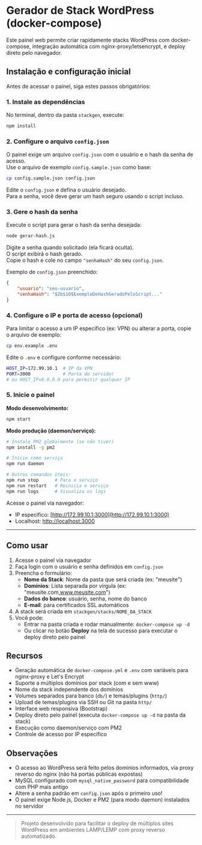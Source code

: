 # Gerador de Stack WordPress (docker-compose)

Este painel web permite criar rapidamente stacks WordPress com docker-compose, integração automática com nginx-proxy/letsencrypt, e deploy direto pelo navegador.

## Instalação e configuração inicial

Antes de acessar o painel, siga estes passos obrigatórios:

### 1. Instale as dependências

No terminal, dentro da pasta `stackgen`, execute:
```bash
npm install
```

### 2. Configure o arquivo `config.json`

O painel exige um arquivo `config.json` com o usuário e o hash da senha de acesso.  
Use o arquivo de exemplo `config.sample.json` como base:

```bash
cp config.sample.json config.json
```

Edite o `config.json` e defina o usuário desejado.  
Para a senha, você deve gerar um hash seguro usando o script incluso.

### 3. Gere o hash da senha

Execute o script para gerar o hash da senha desejada:
```bash
node gerar-hash.js
```
Digite a senha quando solicitado (ela ficará oculta).  
O script exibirá o hash gerado.  
Copie o hash e cole no campo `"senhaHash"` do seu `config.json`.

Exemplo de `config.json` preenchido:
```json
{
    "usuario": "seu-usuario",
    "senhaHash": "$2b$10$ExemploDeHashGeradoPeloScript..."
}
```

### 4. Configure o IP e porta de acesso (opcional)

Para limitar o acesso a um IP específico (ex: VPN) ou alterar a porta, copie o arquivo de exemplo:
```bash
cp env.example .env
```

Edite o `.env` e configure conforme necessário:
```bash
HOST_IP=172.99.10.1  # IP da VPN
PORT=3000            # Porta do servidor
# ou HOST_IP=0.0.0.0 para permitir qualquer IP
```

### 5. Inicie o painel

**Modo desenvolvimento:**
```bash
npm start
```

**Modo produção (daemon/serviço):**
```bash
# Instale PM2 globalmente (se não tiver)
npm install -g pm2

# Inicie como serviço
npm run daemon

# Outros comandos úteis:
npm run stop      # Para o serviço
npm run restart   # Reinicia o serviço
npm run logs      # Visualiza os logs
```

Acesse o painel via navegador:
- IP específico: [http://172.99.10.1:3000](http://172.99.10.1:3000)
- Localhost: [http://localhost:3000](http://localhost:3000)

---

## Como usar

1. Acesse o painel via navegador
2. Faça login com o usuário e senha definidos em `config.json`
3. Preencha o formulário:
   - **Nome da Stack**: Nome da pasta que será criada (ex: "meusite")
   - **Domínios**: Lista separada por vírgula (ex: "meusite.com,www.meusite.com")
   - **Dados do banco**: usuário, senha, nome do banco
   - **E-mail**: para certificados SSL automáticos
4. A stack será criada em `stackgen/stacks/NOME_DA_STACK`
5. Você pode:
   - Entrar na pasta criada e rodar manualmente: `docker-compose up -d`
   - Ou clicar no botão **Deploy** na tela de sucesso para executar o deploy direto pelo painel

## Recursos
- Geração automática de `docker-compose.yml` e `.env` com variáveis para nginx-proxy e Let's Encrypt
- Suporte a múltiplos domínios por stack (com e sem www)
- Nome da stack independente dos domínios
- Volumes separados para banco (`db/`) e temas/plugins (`http/`)
- Upload de temas/plugins via SSH ou Git na pasta `http/`
- Interface web responsiva (Bootstrap)
- Deploy direto pelo painel (executa `docker-compose up -d` na pasta da stack)
- Execução como daemon/serviço com PM2
- Controle de acesso por IP específico

## Observações
- O acesso ao WordPress será feito pelos domínios informados, via proxy reverso do nginx (não há portas públicas expostas)
- MySQL configurado com `mysql_native_password` para compatibilidade com PHP mais antigo
- Altere a senha padrão em `config.json` após o primeiro uso!
- O painel exige Node.js, Docker e PM2 (para modo daemon) instalados no servidor

---

> Projeto desenvolvido para facilitar o deploy de múltiplos sites WordPress em ambientes LAMP/LEMP com proxy reverso automatizado. 